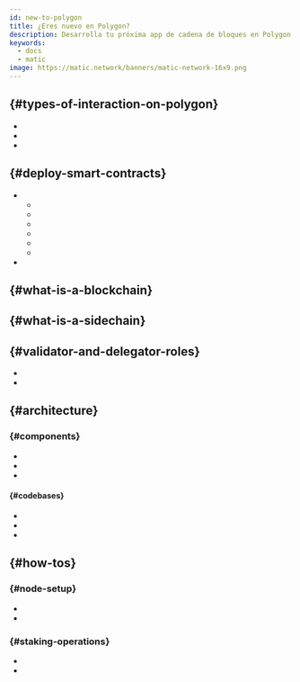 ```yaml
---
id: new-to-polygon
title: ¿Eres nuevo en Polygon?
description: Desarrolla tu próxima app de cadena de bloques en Polygon.
keywords:
  - docs
  - matic
image: https://matic.network/banners/matic-network-16x9.png
---
```



##  {#types-of-interaction-on-polygon}

*
*
*

##  {#deploy-smart-contracts}

<!-- ### Are you an Experience Blockchain Developer? -->

*
    -
    -
    -
    -
    -
    -
*

##  {#what-is-a-blockchain}




##  {#what-is-a-sidechain}




##  {#validator-and-delegator-roles}



*
*

##  {#architecture}





###  {#components}



*
*
*

####  {#codebases}



*
*
*

##  {#how-tos}

###  {#node-setup}

*
*

###  {#staking-operations}

*
*
